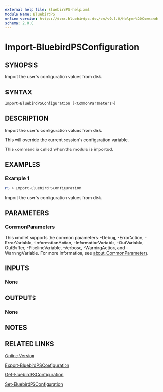 ```yaml
---
external help file: BluebirdPS-help.xml
Module Name: BluebirdPS
online version: https://docs.bluebirdps.dev/en/v0.5.0/Helper%20Commands/Import-BluebirdPSConfiguration
schema: 2.0.0
---
```


# Import-BluebirdPSConfiguration

## SYNOPSIS

Import the user's configuration values from disk.

## SYNTAX

```powershell
Import-BluebirdPSConfiguration [<CommonParameters>]
```

## DESCRIPTION

Import the user's configuration values from disk.

This will override the current session's configuration variable.

This command is called when the module is imported.

## EXAMPLES

### Example 1

```powershell
PS > Import-BluebirdPSConfiguration
```

Import the user's configuration values from disk.

## PARAMETERS

### CommonParameters

This cmdlet supports the common parameters: -Debug, -ErrorAction, -ErrorVariable, -InformationAction, -InformationVariable, -OutVariable, -OutBuffer, -PipelineVariable, -Verbose, -WarningAction, and -WarningVariable. For more information, see [about_CommonParameters](http://go.microsoft.com/fwlink/?LinkID=113216).

## INPUTS

### None

## OUTPUTS

### None

## NOTES

## RELATED LINKS

[Online Version](https://docs.bluebirdps.dev/en/v0.5.0/Helper%20Commands/Import-BluebirdPSConfiguration)

[Export-BluebirdPSConfiguration](https://docs.bluebirdps.dev/en/v0.5.0/Helper%20Commands/Export-BluebirdPSConfiguration)

[Get-BluebirdPSConfiguration](https://docs.bluebirdps.dev/en/v0.5.0/Helper%20Commands/Get-BluebirdPSConfiguration)

[Set-BluebirdPSConfiguration](https://docs.bluebirdps.dev/en/v0.5.0/Helper%20Commands/Set-BluebirdPSConfiguration)
